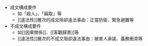 * 成文構成要件
	* 如「殺人」、「竊取」等
	* [[違法性]]層次的成文阻卻違法事由：正當防衛、緊急避難等
* 不成文構成要件
	* 如[[因果關係]]、[[客觀歸責]]等
	* [[違法性]]層次的不成文阻卻違法事由：被害人承諾、義務衝突等